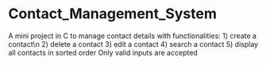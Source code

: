 # Contact_Management_System
A mini project in C to manage contact details with functionalities:
    1) create a contact\n
    2) delete a contact
    3) edit a contact
    4) search a contact
    5) display all contacts in sorted order
Only valid inputs are accepted
